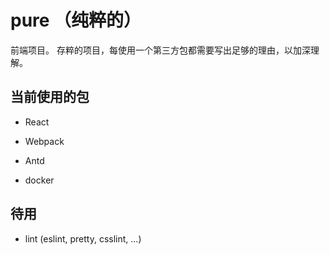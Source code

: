 # pure （纯粹的）

前端项目。
存粹的项目，每使用一个第三方包都需要写出足够的理由，以加深理解。

## 当前使用的包

- React

- Webpack

- Antd

- docker

## 待用

- lint (eslint, pretty, csslint, ...)
